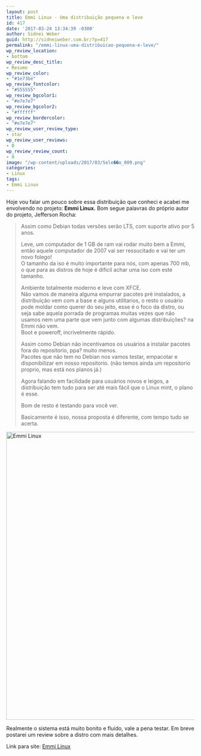 ```yaml
---
layout: post
title: Emmi Linux - Uma distribuição pequena e leve
id: 417
date: '2017-03-24 13:34:39 -0300'
author: Sidnei Weber
guid: http://sidneiweber.com.br/?p=417
permalink: "/emmi-linux-uma-distribuicao-pequena-e-leve/"
wp_review_location:
- bottom
wp_review_desc_title:
- Resumo
wp_review_color:
- "#1e73be"
wp_review_fontcolor:
- "#555555"
wp_review_bgcolor1:
- "#e7e7e7"
wp_review_bgcolor2:
- "#ffffff"
wp_review_bordercolor:
- "#e7e7e7"
wp_review_user_review_type:
- star
wp_review_user_reviews:
- 0
wp_review_review_count:
- 0
image: "/wp-content/uploads/2017/03/Sele��o_009.png"
categories:
- Linux
tags:
- Emmi Linux
---
```


Hoje vou falar um pouco sobre essa distribuição que conheci e acabei me envolvendo no projeto: **Emmi Linux.** Bom segue palavras do próprio autor do projeto, Jefferson Rocha:

> Assim como Debian todas versões serão LTS, com suporte ativo por 5 anos.
> 
> Leve, um computador de 1 GB de ram vai rodar muito bem a Emmi, então aquele computador de 2007 vai ser ressucitado e vai ter um novo folego!  
> O tamanho da iso é muito importante para nós, com apenas 700 mb, o que para as distros de hoje é dificil achar uma iso com este tamanho.
> 
> Ambiente totalmente moderno e leve com XFCE.  
> Não vamos de maneira alguma empurrar pacotes pré instalados, a distribuição vem com a base e alguns utilitarios, o resto o usuário pode moldar como querer do seu jeito, esse é o foco da distro, ou seja sabe aquela porrada de programas muitas vezes que não usamos nem uma parte que vem junto com algumas distribuições? na Emmi não vem.  
> Boot e poweroff, incrivelmente rápido.
> 
> Assim como Debian não incentivamos os usuários a instalar pacotes fora do repositorio, ppa? muito menos.  
> Pacotes que não tem no Debian nos vamos testar, empacotar e disponibilizar em nosso repositorio. (não temos ainda um repositorio proprio, mas está nos planos já.)
> 
> Agora falando em facilidade para usuários novos e leigos, a distribuição tem tudo para ser até mais fácil que o Linux mint, o plano é esse.
> 
> Bom de resto é testando para você ver.
> 
> Basicamente é isso, nossa proposta é diferente, com tempo tudo se acerta.

<img class="alignnone size-large" src="http://emmilinux.tk/media/cap1.png" alt="Emmi Linux" width="1100" height="768" /> 

Realmente o sistema está muito bonito e fluído, vale a pena testar. Em breve postarei um review sobre a distro com mais detalhes.

Link para site: <a href="http://emmilinux.tk/" target="_blank">Emmi Linux</a>

&nbsp;
